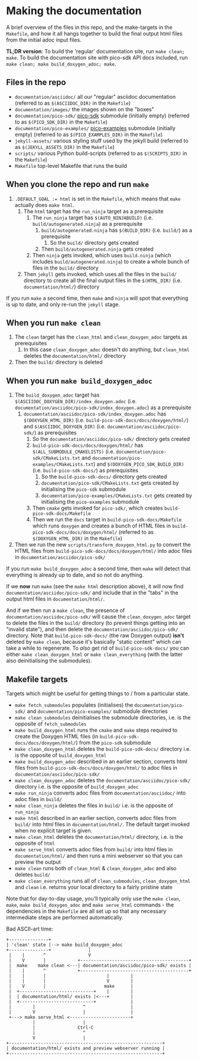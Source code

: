 # Making the documentation

A brief overview of the files in this repo, and the make-targets in the `Makefile`, and how it all hangs together to build the final output html files from the initial adoc input files.

**TL;DR version**: To build the 'regular' documentation site, run `make clean; make`. To build the documentation site with pico-sdk API docs included, run `make clean; make build_doxygen_adoc; make`.

## Files in the repo

* `documentation/asciidoc/` all our "regular" asciidoc documentation (referred to as `$(ASCIIDOC_DIR)` in the `Makefile`)
* `documentation/images/` the images shown on the "boxes"
* `documentation/pico-sdk/` [pico-sdk](https://github.com/raspberrypi/pico-sdk) submodule (initially empty) (referred to as `$(PICO_SDK_DIR)` in the `Makefile`)
* `documentation/pico-examples/` [pico-examples](https://github.com/raspberrypi/pico-examples) submodule (initially empty) (referred to as `$(PICO_EXAMPLES_DIR)` in the `Makefile`)
* `jekyll-assets/` various styling stuff used by the jekyll build (referred to as `$(JEKYLL_ASSETS_DIR)` in the `Makefile`)
* `scripts/` various Python build-scripts (referred to as `$(SCRIPTS_DIR)` in the `Makefile`)
* `Makefile` top-level Makefile that runs the build

## When you clone the repo and run `make`

1. `.DEFAULT_GOAL := html` is set in the `Makefile`, which means that `make` actually does `make html`.
    1. The `html` target has the `run_ninja` target as a prerequisite
        1. The `run_ninja` target has `$(AUTO_NINJABUILD)` (i.e. `build/autogenerated.ninja`) as a prerequisite
            1. `build/autogenerated.ninja` has `$(BUILD_DIR)` (i.e. `build/`) as a prerequisite
                1. So the `build/` directory gets created
            1. Then `build/autogenerated.ninja` gets created
       1. Then `ninja` gets invoked, which uses `build.ninja` (which includes `build/autogenerated.ninja`) to create a whole bunch of files in the `build/` directory
    1. Then `jekyll` gets invoked, which uses all the files in the `build/` directory to create all the final output files in the `$(HTML_DIR)` (i.e. `documentation/html/`) directory

If you run `make` a second time, then `make` and `ninja` will spot that everything is up to date, and only re-run the `jekyll` stage.
   
## When you run `make clean`
 
1. The `clean` target has the `clean_html` and `clean_doxygen_adoc` targets as prerequisites
    1. In this case `clean_doxygen_adoc` doesn't do anything, but `clean_html` deletes the `documentation/html/` directory
1. Then the `build/` directory is deleted
 
## When you run `make build_doxygen_adoc`
 
1. The `build_doxygen_adoc` target has `$(ASCIIDOC_DOXYGEN_DIR)/index_doxygen.adoc` (i.e. `documentation/asciidoc/pico-sdk/index_doxygen.adoc`) as a prerequisite
    1. `documentation/asciidoc/pico-sdk/index_doxygen.adoc` has `$(DOXYGEN_HTML_DIR)` (i.e. `build-pico-sdk-docs/docs/doxygen/html/`) and `$(ASCIIDOC_DOXYGEN_DIR)` (i.e. `documentation/asciidoc/pico-sdk/`) as prerequisites
        1. So the `documentation/asciidoc/pico-sdk/` directory gets created
        1. `build-pico-sdk-docs/docs/doxygen/html/` has `$(ALL_SUBMODULE_CMAKELISTS)` (i.e. `documentation/pico-sdk/CMakeLists.txt` and `documentation/pico-examples/CMakeLists.txt`) and `$(DOXYGEN_PICO_SDK_BUILD_DIR)` (i.e. `build-pico-sdk-docs/`) as prerequisites
            1. So the `build-pico-sdk-docs/` directory gets created
            1. `documentation/pico-sdk/CMakeLists.txt` gets created by initialising the `pico-sdk` submodule
            1. `documentation/pico-examples/CMakeLists.txt` gets created by initialising the `pico-examples` submodule
        1. Then `cmake` gets invoked for `pico-sdk/`, which creates `build-pico-sdk-docs/Makefile`
        1. Then we run the `docs` target in `build-pico-sdk-docs/Makefile` which runs `doxygen` and creates a bunch of HTML files in `build-pico-sdk-docs/docs/doxygen/html/` (referred to as `$(DOXYGEN_HTML_DIR)` in the `Makefile`)
1. Then we run the new `scripts/transform_doxygen_html.py` to convert the HTML files from `build-pico-sdk-docs/docs/doxygen/html/` into adoc files in `documentation/asciidoc/pico-sdk/`

If you run `make build_doxygen_adoc` a second time, then `make` will detect that everything is already up to date, and so not do anything.
 
If we **now** run `make` (see the `make html` description above), it will now find `documentation/asciidoc/pico-sdk/` and include that in the "tabs" in the output html files in `documentation/html/`.

And if we then run a `make clean`, the presence of `documentation/asciidoc/pico-sdk/` will cause the `clean_doxygen_adoc` target to delete the files in the `build/` directory (to prevent things getting into an "invalid state"), and then delete the `documentation/asciidoc/pico-sdk/` directory.
Note that `build-pico-sdk-docs/` (the raw Doxygen output) **isn't** deleted by `make clean`, because it's basically "static content" which can take a while to regenerate. To _also_ get rid of `build-pico-sdk-docs/` you can either `make clean_doxygen_html` or `make clean_everything` (with the latter also deinitialising the submodules).

## Makefile targets

Targets which might be useful for getting things to / from a particular state.

* `make fetch_submodules` populates (initialises) the `documentation/pico-sdk/` and `documentation/pico-examples/` submodule directories
* `make clean_submodules` deinitialises the submodule directories, i.e. is the opposite of `fetch_submodules`
* `make build_doxygen_html` runs the `cmake` and `make` steps required to create the Doxygen HTML files (in `build-pico-sdk-docs/docs/doxygen/html/`) from the `pico-sdk` submodule
* `make clean_doxygen_html` deletes the `build-pico-sdk-docs/` directory i.e. is the opposite of `build_doxygen_html`
* `make build_doxygen_adoc` described in an earlier section, converts html files from `build-pico-sdk-docs/docs/doxygen/html/` to adoc files in `documentation/asciidoc/pico-sdk/`
* `make clean_doxygen_adoc` deletes the `documentation/asciidoc/pico-sdk/` directory i.e. is the opposite of `build_doxygen_adoc`
* `make run_ninja` converts adoc files from `documentation/asciidoc/` into adoc files in `build/`
* `make clean_ninja` deletes the files in `build/` i.e. is the opposite of `run_ninja`
* `make html` described in an earlier section, converts adoc files from `build/` into html files in `documentation/html/`. The default target invoked when no explicit target is given.
* `make clean_html` deletes the `documentation/html/` directory, i.e. is the opposite of `html`
* `make serve_html` converts adoc files from `build/` into html files in `documentation/html/` and then runs a mini webserver so that you can preview the output
* `make clean` runs both of `clean_html` & `clean_doxygen_adoc` and also deletes `build/` 
* `make clean_everything` runs all of `clean_submodules`, `clean_doxygen_html` and `clean` i.e. returns your local directory to a fairly pristine state

Note that for day-to-day usage, you'll typically only use the `make clean`, `make`, `make build_doxygen_adoc` and `make serve_html` commands - the dependencies in the `Makefile` are all set up so that any necessary intermediate steps are performed automatically.

Bad ASCII-art time:

```
+---------------+                               
| 'clean' state |--> make build_doxygen_adoc
+---------------+              |
 |    |       ^                V
 |    V       |            +-----------------------------------------+
 |  make    make clean <---| documentation/asciidoc/pico-sdk/ exists |
 |    |       ^            +-----------------------------------------+
 |    |       |                       |        |
 |    |       |                       V        |
 |    V       |                      make      |
 |  +----------------------------+    |        |
 |  | documentation/html/ exists |<---+        |
 |  +----------------------------+             |
 |        |                  ^                 |
 |        V                  |                 |
 +---> make serve_html <-----------------------+
          |                  |
          |                Ctrl-C
          |                  ^
          V                  |
+----------------------------------------------------------+
| documentation/html/ exists and preview webserver running |
+----------------------------------------------------------+
```


